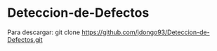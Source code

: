 # Deteccion-de-Defectos

Para descargar:
git clone https://github.com/jdongo93/Deteccion-de-Defectos.git
